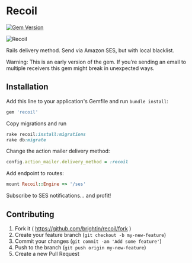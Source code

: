 # Recoil
[![Gem Version](https://badge.fury.io/rb/recoil.svg)](http://badge.fury.io/rb/recoil)

![Recoil](http://nowthatsgangsta.com/wp-content/uploads/Sniper-Rrifle-Recoil.gif)

Rails delivery method. Send via Amazon SES, but with local blacklist.

Warning: This is an early version of the gem. If you're sending an email to multiple receivers this gem might break in unexpected ways.

## Installation

Add this line to your application's Gemfile and run `bundle install`:

```ruby
gem 'recoil'
```

Copy migrations and run
```ruby
rake recoil:install:migrations
rake db:migrate
```

Change the action mailer delivery method:
```ruby
config.action_mailer.delivery_method = :recoil
```

Add endpoint to routes:
```ruby
mount Recoil::Engine => '/ses'
```

Subscribe to SES notifications... and profit!

## Contributing

1. Fork it ( https://github.com/brightin/recoil/fork )
2. Create your feature branch (`git checkout -b my-new-feature`)
3. Commit your changes (`git commit -am 'Add some feature'`)
4. Push to the branch (`git push origin my-new-feature`)
5. Create a new Pull Request
